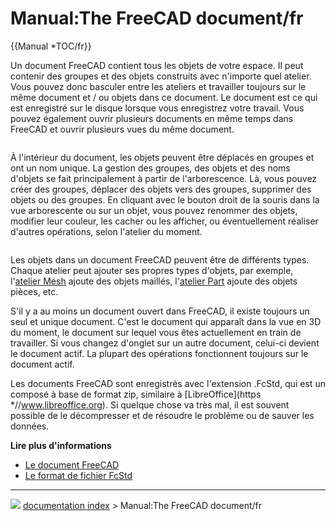 # Manual:The FreeCAD document/fr
{{Manual   *TOC/fr}}

Un document FreeCAD contient tous les objets de votre espace. Il peut contenir des groupes et des objets construits avec n\'importe quel atelier. Vous pouvez donc basculer entre les ateliers et travailler toujours sur le même document et / ou objets dans ce document. Le document est ce qui est enregistré sur le disque lorsque vous enregistrez votre travail. Vous pouvez également ouvrir plusieurs documents en même temps dans FreeCAD et ouvrir plusieurs vues du même document.

<img alt="" src=images/Freecad-document-01.jpg  style="width   *800px;">

À l\'intérieur du document, les objets peuvent être déplacés en groupes et ont un nom unique. La gestion des groupes, des objets et des noms d\'objets se fait principalement à partir de l\'arborescence. Là, vous pouvez créer des groupes, déplacer des objets vers des groupes, supprimer des objets ou des groupes. En cliquant avec le bouton droit de la souris dans la vue arborescente ou sur un objet, vous pouvez renommer des objets, modifier leur couleur, les cacher ou les afficher, ou éventuellement réaliser d\'autres opérations, selon l\'atelier du moment.

<img alt="" src=images/Freecad-document-02.jpg  style="width   *800px;">

Les objets dans un document FreeCAD peuvent être de différents types. Chaque atelier peut ajouter ses propres types d\'objets, par exemple, l\'[atelier Mesh](Mesh_Workbench/fr.md) ajoute des objets maillés, l'[atelier Part](Part_Workbench/fr.md) ajoute des objets pièces, etc.

S\'il y a au moins un document ouvert dans FreeCAD, il existe toujours un seul et unique document. C\'est le document qui apparaît dans la vue en 3D du moment, le document sur lequel vous êtes actuellement en train de travailler. Si vous changez d\'onglet sur un autre document, celui-ci devient le document actif. La plupart des opérations fonctionnent toujours sur le document actif.

Les documents FreeCAD sont enregistrés avec l\'extension .FcStd, qui est un composé à base de format zip, similaire à [LibreOffice](https   *//www.libreoffice.org). Si quelque chose va très mal, il est souvent possible de le décompresser et de résoudre le problème ou de sauver les données.

**Lire plus d\'informations**

-   [Le document FreeCAD](Document_structure.md)
-   [Le format de fichier FcStd](File_Format_FCStd.md)



---
![](images/Right_arrow.png) [documentation index](../README.md) > Manual:The FreeCAD document/fr
